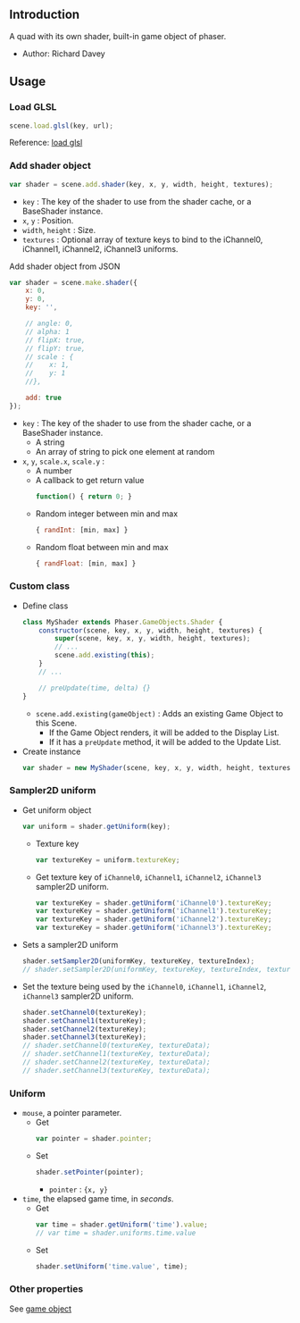 ## Introduction

A quad with its own shader, built-in game object of phaser.

- Author: Richard Davey

## Usage

### Load GLSL

```javascript
scene.load.glsl(key, url);
```

Reference: [load glsl](loader.md#glsl)

### Add shader object

```javascript
var shader = scene.add.shader(key, x, y, width, height, textures);
```

- `key` : The key of the shader to use from the shader cache, or a BaseShader instance.
- `x`, `y` : Position.
- `width`, `height` : Size.
- `textures` : Optional array of texture keys to bind to the iChannel0, iChannel1, iChannel2, iChannel3 uniforms.

Add shader object from JSON

```javascript
var shader = scene.make.shader({
    x: 0,
    y: 0,
    key: '',

    // angle: 0,
    // alpha: 1
    // flipX: true,
    // flipY: true,
    // scale : {
    //    x: 1,
    //    y: 1
    //},

    add: true
});
```

- `key` : The key of the shader to use from the shader cache, or a BaseShader instance.
    - A string
    - An array of string to pick one element at random
- `x`, `y`, `scale.x`, `scale.y` :
    - A number
    - A callback to get return value
        ```javascript
        function() { return 0; }
        ```
    - Random integer between min and max
        ```javascript
        { randInt: [min, max] }
        ```
    - Random float between min and max
        ```javascript
        { randFloat: [min, max] }
        ```

### Custom class

- Define class
    ```javascript
    class MyShader extends Phaser.GameObjects.Shader {
        constructor(scene, key, x, y, width, height, textures) {
            super(scene, key, x, y, width, height, textures);
            // ...
            scene.add.existing(this);
        }
        // ...

        // preUpdate(time, delta) {}
    }
    ```
    - `scene.add.existing(gameObject)` : Adds an existing Game Object to this Scene.
        - If the Game Object renders, it will be added to the Display List.
        - If it has a `preUpdate` method, it will be added to the Update List.
- Create instance
    ```javascript
    var shader = new MyShader(scene, key, x, y, width, height, textures);
    ```

### Sampler2D uniform

- Get uniform object
    ```javascript
    var uniform = shader.getUniform(key);
    ```
    - Texture key
        ```javascript
        var textureKey = uniform.textureKey;
        ```
    - Get texture key of `iChannel0`, `iChannel1`, `iChannel2`, `iChannel3` sampler2D uniform.
        ```javascript
        var textureKey = shader.getUniform('iChannel0').textureKey;
        var textureKey = shader.getUniform('iChannel1').textureKey;
        var textureKey = shader.getUniform('iChannel2').textureKey;
        var textureKey = shader.getUniform('iChannel3').textureKey;
        ```
- Sets a sampler2D uniform
    ```javascript
    shader.setSampler2D(uniformKey, textureKey, textureIndex);
    // shader.setSampler2D(uniformKey, textureKey, textureIndex, textureData);
    ```
- Set the texture being used by the `iChannel0`, `iChannel1`, `iChannel2`, `iChannel3` sampler2D uniform.
    ```javascript
    shader.setChannel0(textureKey);
    shader.setChannel1(textureKey);
    shader.setChannel2(textureKey);
    shader.setChannel3(textureKey);
    // shader.setChannel0(textureKey, textureData);
    // shader.setChannel1(textureKey, textureData);
    // shader.setChannel2(textureKey, textureData);
    // shader.setChannel3(textureKey, textureData);
    ```

### Uniform

- `mouse`, a pointer parameter.
    - Get
        ```javascript
        var pointer = shader.pointer;
        ```
    - Set
        ```javascript
        shader.setPointer(pointer);
        ```
        - `pointer` : `{x, y}`
- `time`, the elapsed game time, in *seconds*.
    - Get
        ```javascript
        var time = shader.getUniform('time').value;
        // var time = shader.uniforms.time.value
        ```
    - Set
        ```javascript
        shader.setUniform('time.value', time);
        ```

### Other properties

See [game object](gameobject.md)
